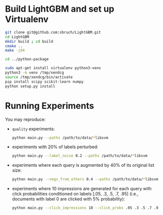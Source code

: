 # Build LightGBM and set up Virtualenv
```bash
git clone git@github.com:sbruch/LightGBM.git
cd LightGBM
mkdir build ; cd build
cmake ..
make -j64

cd ../python-package

sudo apt-get install virtualenv python3-venv
python3 -m venv /tmp/xendcg
source /tmp/xendcg/bin/activate
pip install scipy scikit-learn numpy
python setup.py install
```

# Running Experiments
You may reproduce:

* `quality` experiments:

  ```bash
  python main.py --paths /path/to/data/*libsvm
  ```

* experiments with 20% of labels perturbed:

  ```bash
  python main.py --label_noise 0.2 --paths /path/to/data/*libsvm
  ```

* experiments where each query is augmented by 40% of its original list size:

  ```bash
  python main.py --negs_from_others 0.4 --paths /path/to/data/*libsvm
  ```

* experiments where 10 impressions are generated for each query
  with click probabilities conditioned on labels [.05, .3, .5, .7, .95]
  (i.e., documents with label 0 are clicked with 5% probability):

  ```bash
  python main.py --click_impressions 10 --click_probs .05 .3 .5 .7 .95 --paths /path/to/data/*libsvm
  ```
